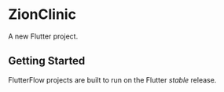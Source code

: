 # ZionClinic

A new Flutter project.

## Getting Started

FlutterFlow projects are built to run on the Flutter _stable_ release.
